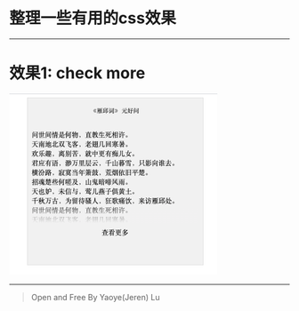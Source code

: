 # 整理一些有用的css效果

---------------------------------------------------------------------------------------

# 效果1: check more
![](./查看更多效果/check_more.png)




---------------------------------------------------------------------------------------
> Open and Free By Yaoye(Jeren) Lu